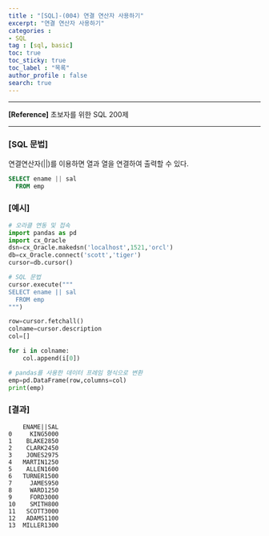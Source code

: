 ```yaml
---
title : "[SQL]-(004) 연결 연산자 사용하기"
excerpt: "연결 연산자 사용하기"
categories :
- SQL
tag : [sql, basic]
toc: true
toc_sticky: true
toc_label : "목록"
author_profile : false
search: true
---
```


---
**[Reference]** 초보자를 위한 SQL 200제

---
### [SQL 문법]
연결연산자(||)를 이용하면 열과 열을 연결하여 출력할 수 있다. 

```sql
SELECT ename || sal
  FROM emp
```
### [예시]
```python
# 오라클 연동 및 접속
import pandas as pd
import cx_Oracle
dsn=cx_Oracle.makedsn('localhost',1521,'orcl')
db=cx_Oracle.connect('scott','tiger')
cursor=db.cursor()

# SQL 문법
cursor.execute("""
SELECT ename || sal
  FROM emp
""")

row=cursor.fetchall()
colname=cursor.description
col=[]

for i in colname:
    col.append(i[0])

# pandas를 사용한 데이터 프레임 형식으로 변환
emp=pd.DataFrame(row,columns=col)
print(emp)
```
### [결과]

        ENAME||SAL
    0     KING5000
    1    BLAKE2850
    2    CLARK2450
    3    JONES2975
    4   MARTIN1250
    5    ALLEN1600
    6   TURNER1500
    7     JAMES950
    8     WARD1250
    9     FORD3000
    10    SMITH800
    11   SCOTT3000
    12   ADAMS1100
    13  MILLER1300
    

